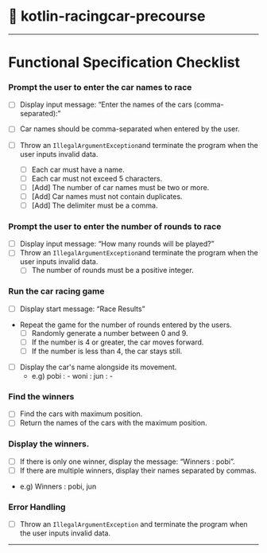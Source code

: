 # 🏁 kotlin-racingcar-precourse

***

# Functional Specification Checklist

### Prompt the user to enter the car names to race

- [ ]  Display input message: “Enter the names of the cars (comma-separated):”
- [ ]  Car names should be comma-separated when entered by the user.

- [ ]  Throw an `IllegalArgumentException`and terminate the program when the user inputs invalid data.
    - [ ]  Each car must have a name.
    - [ ]  Each car must not exceed 5 characters.
    - [ ]  [Add] The number of car names must be two or more.
    - [ ]  [Add] Car names must not contain duplicates.
    - [ ]  [Add] The delimiter must be a comma.

### Prompt the user to enter the number of rounds to race

- [ ]  Display input message: “How many rounds will be played?”
- [ ]  Throw an `IllegalArgumentException`and terminate the program when the user inputs invalid data.
    - [ ]  The number of rounds must be a positive integer.

### Run the car racing game

- [ ]  Display start message: “Race Results”
- Repeat the game for the number of rounds entered by the users.
    - [ ]  Randomly generate a number between 0 and 9.
    - [ ]  If the number is 4 or greater, the car moves forward.
    - [ ]  If the number is less than 4, the car stays still.
- [ ]  Display the car's name alongside its movement.
    - e.g)
      pobi : -
      woni :
      jun : -

### Find the winners

- [ ]  Find the cars with maximum position.
- [ ]  Return the names of the cars with the maximum position.

### Display the winners.

- [ ]  If there is only one winner, display the message: “Winners : pobi”.
- [ ]  If there are multiple winners, display their names separated by commas.
- e.g) Winners : pobi, jun

### Error Handling

- [ ]  Throw an `IllegalArgumentException` and terminate the program when the user inputs invalid data.

---